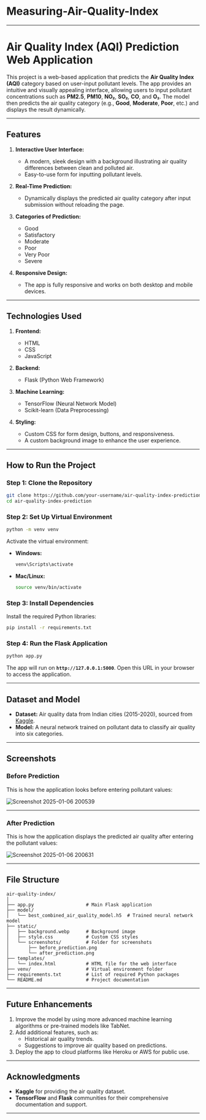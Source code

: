 # Measuring-Air-Quality-Index
---

# **Air Quality Index (AQI) Prediction Web Application**

This project is a web-based application that predicts the **Air Quality Index (AQI)** category based on user-input pollutant levels. The app provides an intuitive and visually appealing interface, allowing users to input pollutant concentrations such as **PM2.5**, **PM10**, **NO₂**, **SO₂**, **CO**, and **O₃**. The model then predicts the air quality category (e.g., **Good**, **Moderate**, **Poor**, etc.) and displays the result dynamically.

---

## **Features**

1. **Interactive User Interface:**
   - A modern, sleek design with a background illustrating air quality differences between clean and polluted air.
   - Easy-to-use form for inputting pollutant levels.

2. **Real-Time Prediction:**
   - Dynamically displays the predicted air quality category after input submission without reloading the page.

3. **Categories of Prediction:**
   - Good
   - Satisfactory
   - Moderate
   - Poor
   - Very Poor
   - Severe

4. **Responsive Design:**
   - The app is fully responsive and works on both desktop and mobile devices.

---

## **Technologies Used**

1. **Frontend:**
   - HTML
   - CSS
   - JavaScript

2. **Backend:**
   - Flask (Python Web Framework)

3. **Machine Learning:**
   - TensorFlow (Neural Network Model)
   - Scikit-learn (Data Preprocessing)

4. **Styling:**
   - Custom CSS for form design, buttons, and responsiveness.
   - A custom background image to enhance the user experience.

---

## **How to Run the Project**

### **Step 1: Clone the Repository**
```bash
git clone https://github.com/your-username/air-quality-index-prediction.git
cd air-quality-index-prediction
```

### **Step 2: Set Up Virtual Environment**
```bash
python -m venv venv
```

Activate the virtual environment:
- **Windows:**
  ```bash
  venv\Scripts\activate
  ```
- **Mac/Linux:**
  ```bash
  source venv/bin/activate
  ```

### **Step 3: Install Dependencies**
Install the required Python libraries:
```bash
pip install -r requirements.txt
```

### **Step 4: Run the Flask Application**
```bash
python app.py
```

The app will run on **`http://127.0.0.1:5000`**. Open this URL in your browser to access the application.

---

## **Dataset and Model**

- **Dataset:** Air quality data from Indian cities (2015-2020), sourced from [Kaggle](https://www.kaggle.com/datasets/rohanrao/air-quality-data-in-india).
- **Model:** A neural network trained on pollutant data to classify air quality into six categories.

---

## **Screenshots**

### **Before Prediction**
This is how the application looks before entering pollutant values:

![Screenshot 2025-01-06 200539](https://github.com/user-attachments/assets/4665b6e1-2021-404e-9cd3-c0cc5ae94436)

---

### **After Prediction**
This is how the application displays the predicted air quality after entering the pollutant values:

![Screenshot 2025-01-06 200631](https://github.com/user-attachments/assets/b7fd4809-d6aa-444d-af7e-294c3cc305f2)

---

## **File Structure**

```
air-quality-index/
│
├── app.py                   # Main Flask application
├── model/
│   └── best_combined_air_quality_model.h5  # Trained neural network model
├── static/
│   ├── background.webp      # Background image
│   ├── style.css            # Custom CSS styles
│   └── screenshots/         # Folder for screenshots
│       ├── before_prediction.png
│       └── after_prediction.png
├── templates/
│   └── index.html           # HTML file for the web interface
├── venv/                    # Virtual environment folder
├── requirements.txt         # List of required Python packages
└── README.md                # Project documentation
```

---

## **Future Enhancements**

1. Improve the model by using more advanced machine learning algorithms or pre-trained models like TabNet.
2. Add additional features, such as:
   - Historical air quality trends.
   - Suggestions to improve air quality based on predictions.
3. Deploy the app to cloud platforms like Heroku or AWS for public use.

---

## **Acknowledgments**

- **Kaggle** for providing the air quality dataset.
- **TensorFlow** and **Flask** communities for their comprehensive documentation and support.

---
